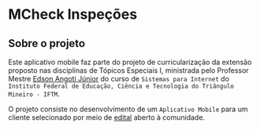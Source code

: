 # MCheck Inspeções

## Sobre o projeto

Este aplicativo mobile faz parte do projeto de curricularização da extensão proposto nas disciplinas de Tópicos Especiais I, ministrada pelo Professor Mestre [Edson Angoti Júnior](http://lattes.cnpq.br/1681708090757083) do curso de `Sistemas para Internet` do `Instituto Federal de Educação, Ciência e Tecnologia do Triângulo Mineiro - IFTM`.

O projeto consiste no desenvolvimento de um `Aplicativo Mobile` para um cliente selecionado por meio de [edital](https://iftm.edu.br/uberlandiacentro/apoio-projetos-extensao/edital.php?id=Vcny__gNwITMSCRJ7212HqN) aberto à comunidade.
